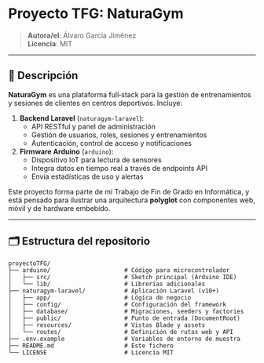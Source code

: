 # Proyecto TFG: NaturaGym

> **Autora/el**: Álvaro García Jiménez  
> **Licencia**: MIT

---

## 📖 Descripción

**NaturaGym** es una plataforma full‑stack para la gestión de entrenamientos y sesiones de clientes en centros deportivos. Incluye:

1. **Backend Laravel** (`naturagym‑laravel`):  
   - API RESTful y panel de administración  
   - Gestión de usuarios, roles, sesiones y entrenamientos  
   - Autenticación, control de acceso y notificaciones  
2. **Firmware Arduino** (`arduino`):  
   - Dispositivo IoT para lectura de sensores  
   - Integra datos en tiempo real a través de endpoints API  
   - Envía estadísticas de uso y alertas

Este proyecto forma parte de mi Trabajo de Fin de Grado en Informática, y está pensado para ilustrar una arquitectura **polyglot** con componentes web, móvil y de hardware embebido.

---

## 🗂️ Estructura del repositorio

```text
proyectoTFG/
├── arduino/                     # Código para microcontrolador
│   ├── src/                     # Sketch principal (Arduino IDE)
│   └── lib/                     # Librerías adicionales
├── naturagym‑laravel/           # Aplicación Laravel (v10+)
│   ├── app/                     # Lógica de negocio
│   ├── config/                  # Configuración del framework
│   ├── database/                # Migraciones, seeders y factories
│   ├── public/                  # Punto de entrada (DocumentRoot)
│   ├── resources/               # Vistas Blade y assets
│   └── routes/                  # Definición de rutas web y API
├── .env.example                 # Variables de entorno de muestra
├── README.md                    # Este fichero
└── LICENSE                      # Licencia MIT

